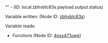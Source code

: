 "" - (ID: local.zbhvblc83s.payload.output.status)

Variable written:
 (Node ID: [zbhvblc83s](../nodes/zbhvblc83s.md))

Variable reads:
* Functions (Node ID: [4psx471uwp](../nodes/4psx471uwp.md))
